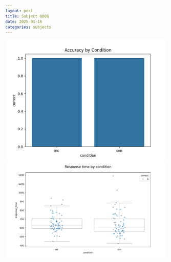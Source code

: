 ```yaml
---
layout: post
title: Subject 8008
date: 2025-01-16
categories: subjects
---
```


![](data/8008/run-12/8008_NF_acc.png)
![](data/8008/run-12/8008_NF_rt.png)
